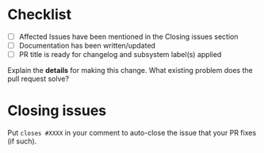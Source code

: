 <!-- You can skip this if you're fixing a typo. -->
# Checklist

- [ ] Affected Issues have been mentioned in the Closing issues section
- [ ] Documentation has been written/updated
- [ ] PR title is ready for changelog and subsystem label(s) applied

Explain the **details** for making this change. What existing problem does the pull request solve?

# Closing issues

Put `closes #XXXX` in your comment to auto-close the issue that your PR fixes (if such).